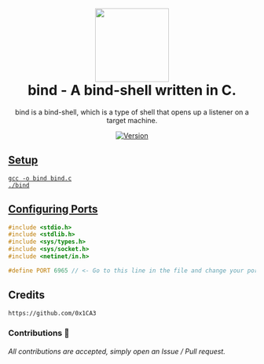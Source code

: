 <h1 align="center">
	<img src="https://img.icons8.com/cotton/2x/rope.png" width="150px"><br>
    bind - A bind-shell written in C.
</h1>
<p align="center">
	bind is a bind-shell, which is a type of shell that opens up a listener on a target machine. 
</p>

<p align="center">
	<a href="https://deno.land" target="_blank">
    	<img src="https://img.shields.io/badge/Version-1.0.0-7DCDE3?style=for-the-badge" alt="Version">
</p>

## Setup
```
gcc -o bind bind.c
./bind
```

## Configuring Ports
```c
#include <stdio.h>
#include <stdlib.h>
#include <sys/types.h>
#include <sys/socket.h>
#include <netinet/in.h>

#define PORT 6965 // <- Go to this line in the file and change your port, if you want!
```

## Credits
```
https://github.com/0x1CA3
```

### Contributions 🎉
###### All contributions are accepted, simply open an Issue / Pull request.
